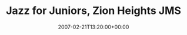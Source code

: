 ---
templateKey: event
guid: 0893c7c3-6eab-11ea-99c5-002590d1d1b0
date: 2007-02-21T13:20:00+00:00
eventTime: '1:20pm'
title: Jazz for Juniors, Zion Heights JMS
artist: Jazz for Juniors
city: Toronto
venue: Zion Heights JMS
group: Tim Shia
guests: Kevin Barrett, Darren Wall
---